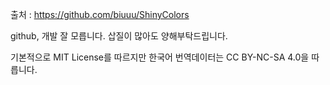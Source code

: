 출처 : https://github.com/biuuu/ShinyColors

github, 개발 잘 모릅니다. 삽질이 많아도 양해부탁드립니다.

기본적으로 MIT License를 따르지만 한국어 번역데이터는 CC BY-NC-SA 4.0을 따릅니다.